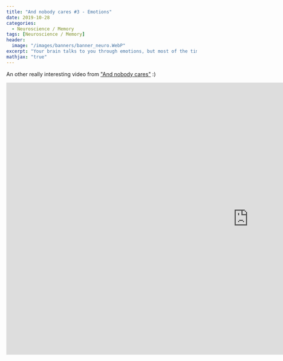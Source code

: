 ```yaml
---
title: "And nobody cares #3 - Emotions"
date: 2019-10-28
categories:
  - Neuroscience / Memory
tags: [Neuroscience / Memory]
header:
  image: "/images/banners/banner_neuro.WebP"
excerpt: "Your brain talks to you through emotions, but most of the time, you don't understand a thing! And when we see what they make you do, I say it's time to learn how to understand them. Don't you think? :)"
mathjax: "true"
---
```


An other really interesting video from ["And nobody cares"](https://www.youtube.com/channel/UC-2EkisRV8h9KsHpslQ1gXA) :)

<iframe width="1280" height="720" src="https://www.youtube.com/embed/_DakEvdZWLk" frameborder="0" allow="accelerometer; autoplay; encrypted-media; gyroscope; picture-in-picture" allowfullscreen></iframe>